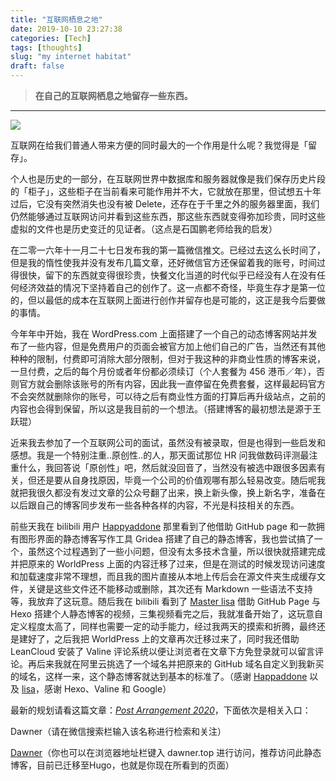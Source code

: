 ```yaml
---
title: "互联网栖息之地"
date: 2019-10-10 23:27:38
categories: [Tech]
tags: [thoughts]
slug: "my internet habitat"
draft: false
---
```


> **在自己的互联网栖息之地留存一些东西。**

---

![](https://i.loli.net/2019/10/10/tzIMKEOyxjFhkXB.jpg)

互联网在给我们普通人带来方便的同时最大的一个作用是什么呢？我觉得是「留存」。

个人也是历史的一部分，在互联网世界中数据库和服务器就像是我们保存历史片段的「柜子」，这些柜子在当前看来可能作用并不大，它就放在那里，但试想五十年过后，它没有突然消失也没有被 Delete，还存在于千里之外的服务器里面，我们仍然能够通过互联网访问并看到这些东西，那这些东西就变得弥加珍贵，同时这些虚拟的文件也是历史变迁的见证者。（这点是石国鹏老师给我的启发）

在二零一六年十一月二十七日发布我的第一篇微信推文。已经过去这么长时间了，但是我的惰性使我并没有发布几篇文章，还好微信官方还保留着我的账号，时间过得很快，留下的东西就变得很珍贵，快餐文化当道的时代似乎已经没有人在没有任何经济效益的情况下坚持着自己的创作了。这一点都不奇怪，毕竟生存才是第一位的，但以最低的成本在互联网上面进行创作并留存也是可能的，这正是我今后要做的事情。

今年年中开始，我在 WordPress.com 上面搭建了一个自己的动态博客网站并发布了一些内容，但是免费用户的页面会被官方加上他们自己的广告，当然还有其他种种的限制，付费即可消除大部分限制，但对于我这种的非商业性质的博客来说，一旦付费，之后的每个月份或者年份都必须续订（个人套餐为 456 港币／年），否则官方就会删除该账号的所有内容，因此我一直停留在免费套餐，这样最起码官方不会突然就删除你的账号，可以待之后有商业性方面的打算后再升级站点，之前的内容也会得到保留，所以这是我目前的一个想法。（搭建博客的最初想法是源于王跃琨）

近来我去参加了一个互联网公司的面试，虽然没有被录取，但是也得到一些启发和感想。我是一个特别注重..原创性..的人，那天面试那位 HR 问我做数码评测最注重什么，我回答说「原创性」吧，然后就没回音了，当然没有被选中跟很多因素有关，但还是要从自身找原因，毕竟一个公司的价值观哪有那么轻易改变。随后呢我就把我很久都没有发过文章的公众号翻了出来，换上新头像，换上新名字，准备在以后跟自己的博客同步发布一些各种各样的内容，不光是科技相关的东西。

前些天我在 bilibili 用户 [Happyaddone](https://space.bilibili.com/6971044/) 那里看到了他借助 GitHub page 和一款拥有图形界面的静态博客写作工具 Gridea 搭建了自己的静态博客，我也尝试搞了一个，虽然这个过程遇到了一些小问题，但没有太多技术含量，所以很快就搭建完成并把原来的 WorldPress 上面的内容迁移了过来，但是在测试的时候发现访问速度和加载速度非常不理想，而且我的图片直接从本地上传后会在源文件夹生成缓存文件，关键是这些文件还不能移动或删除，其次还有 Markdown 一些语法不支持等，我放弃了这玩意。随后我在 bilibili 看到了 [Master lisa](https://space.bilibili.com/100518197/) 借助 GitHub Page 与 Hexo 搭建个人静态博客的视频，三集视频看完之后，我就准备开始了，这玩意自定义程度太高了，同样也需要一定的动手能力，经过我两天的摸索和折腾，最终还是建好了，之后我把 WorldPress 上的文章再次迁移过来了，同时我还借助 LeanCloud 安装了 Valine 评论系统以便让浏览者在文章下方免登录就可以留言评论。再后来我就在阿里云挑选了一个域名并把原来的 GitHub 域名自定义到我新买的域名，这样一来，这个静态博客就达到基本的标准了。（感谢 [Happaddone](https://space.bilibili.com/6971044/) 以及 [lisa](https://space.bilibili.com/100518197/)，感谢 Hexo、Valine 和 Google）

最新的规划请看这篇文章：[*Post Arrangement 2020*](https://sailordawner.top/posts/post-arrangement-2020/)，下面依次是相关入口：

Dawner（请在微信搜索栏输入该名称进行检索和关注）

[Dawner](https://sailordawner.top/)（你也可以在浏览器地址栏键入 dawner.top 进行访问，推荐访问此静态博客，目前已迁移至Hugo，也就是你现在所看到的页面）
